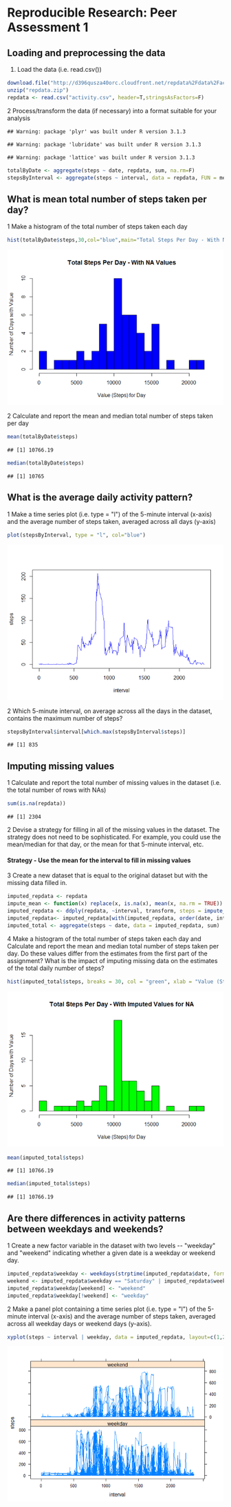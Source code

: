 # Reproducible Research: Peer Assessment 1


## Loading and preprocessing the data
1. Load the data (i.e. read.csv())

```r
download.file("http://d396qusza40orc.cloudfront.net/repdata%2Fdata%2Factivity.zip","repdata.zip",mode="wb")
unzip("repdata.zip")
repdata <- read.csv("activity.csv", header=T,stringsAsFactors=F)
```
2 Process/transform the data (if necessary) into a format suitable for your analysis

```
## Warning: package 'plyr' was built under R version 3.1.3
```

```
## Warning: package 'lubridate' was built under R version 3.1.3
```

```
## Warning: package 'lattice' was built under R version 3.1.3
```

```r
totalByDate <- aggregate(steps ~ date, repdata, sum, na.rm=F)
stepsByInterval <- aggregate(steps ~ interval, data = repdata, FUN = mean)
```
## What is mean total number of steps taken per day?
1 Make a histogram of the total number of steps taken each day

```r
hist(totalByDate$steps,30,col="blue",main="Total Steps Per Day - With NA Values", ylab="Number of Days with Value", xlab="Value (Steps) for Day")
```

![](PA1_template_files/figure-html/unnamed-chunk-4-1.png) 





2 Calculate and report the mean and median total number of steps taken per day

```r
mean(totalByDate$steps)
```

```
## [1] 10766.19
```

```r
median(totalByDate$steps)
```

```
## [1] 10765
```
## What is the average daily activity pattern?
1 Make a time series plot (i.e. type = "l") of the 5-minute interval (x-axis) and the average number of steps taken, averaged across all days (y-axis)

```r
plot(stepsByInterval, type = "l", col="blue")
```

![](PA1_template_files/figure-html/unnamed-chunk-6-1.png) 




2 Which 5-minute interval, on average across all the days in the dataset, contains the maximum number of steps?

```r
stepsByInterval$interval[which.max(stepsByInterval$steps)]
```

```
## [1] 835
```
## Imputing missing values
1 Calculate and report the total number of missing values in the dataset (i.e. the total number of rows with NAs)

```r
sum(is.na(repdata))
```

```
## [1] 2304
```
2 Devise a strategy for filling in all of the missing values in the dataset. The strategy does not need to be sophisticated. For example, you could use the mean/median for that day, or the mean for that 5-minute interval, etc.

#### Strategy - Use the mean for the interval to fill in missing values
3 Create a new dataset that is equal to the original dataset but with the missing data filled in.

```r
imputed_repdata <- repdata
impute_mean <- function(x) replace(x, is.na(x), mean(x, na.rm = TRUE))
imputed_repdata <- ddply(repdata, ~interval, transform, steps = impute_mean(steps))
imputed_repdata<- imputed_repdata[with(imputed_repdata, order(date, interval)), ]
imputed_total <- aggregate(steps ~ date, data = imputed_repdata, sum)
```
4 Make a histogram of the total number of steps taken each day and Calculate and report the mean and median total number of steps taken per day. Do these values differ from the estimates from the first part of the assignment? What is the impact of imputing missing data on the estimates of the total daily number of steps?

```r
hist(imputed_total$steps, breaks = 30, col = "green", xlab = "Value (Steps) for Day",ylab="Number of Days with Value", main = "Total Steps Per Day - With Imputed Values for NA")
```

![](PA1_template_files/figure-html/unnamed-chunk-11-1.png) 

```r
mean(imputed_total$steps)
```

```
## [1] 10766.19
```

```r
median(imputed_total$steps)
```

```
## [1] 10766.19
```




## Are there differences in activity patterns between weekdays and weekends?
1 Create a new factor variable in the dataset with two levels -- "weekday" and "weekend" indicating whether a given date is a weekday or weekend day.

```r
imputed_repdata$weekday <- weekdays(strptime(imputed_repdata$date, format = "%Y-%m-%d"))
weekend <- imputed_repdata$weekday == "Saturday" | imputed_repdata$weekday == "Sunday"
imputed_repdata$weekday[weekend] <- "weekend"
imputed_repdata$weekday[!weekend] <- "weekday"
```
2 Make a panel plot containing a time series plot (i.e. type = "l") of the 5-minute interval (x-axis) and the average number of steps taken, averaged across all weekday days or weekend days (y-axis). 

```r
xyplot(steps ~ interval | weekday, data = imputed_repdata, layout=c(1,2), type="l")
```

![](PA1_template_files/figure-html/unnamed-chunk-13-1.png) 



